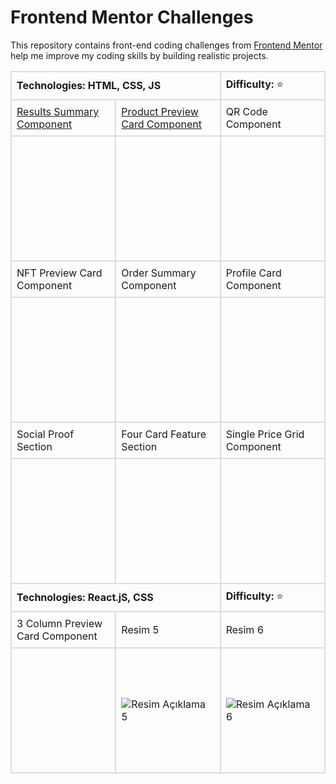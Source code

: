 # Frontend Mentor Challenges

This repository contains front-end coding challenges from [Frontend Mentor](https://www.frontendmentor.io) help me improve my coding skills by building realistic projects.

<style>
table {
    width: 100%;
    border-collapse: collapse;
}

td, th {
    border: 2px solid #dddddd;
    text-align: left;
    padding: 8px;
}

.image-cell {
    background-size: cover;
    background-repeat: no-repeat;
    background-position: center;
    width: 200px; 
    height: 200px; 
</style>
<div>
    <table>
        <tr>
            <td colspan="2"><strong>Technologies: HTML, CSS, JS</strong></td>
            <td><strong>Difficulty:</strong> ⭐</td>
        </tr>
        <tr>
            <td><a href="/results-summary- component/">Results Summary Component</a></td>
            <td><a href="/product-preview-card-component/">Product Preview Card Component</a></td>
            <td>QR Code Component</td>
        </tr>
        <tr>
            <td class="image-cell" style="background-image: url('./assets/results-summary-component-design.jpg');"></td>
            <td class="image-cell" style="background-image: url('./assets/product-preview-card-component-design.jpg');"></td>
            <td class="image-cell" style="background-image: url('./assets/qr-code-component.jpg');"></td>
        </tr>
        <tr>
            <td>NFT Preview Card Component</td>
            <td>Order Summary Component</td>
            <td>Profile Card Component</td>
        </tr>
        <tr>
            <td class="image-cell" style="background-image: url('./assets/nft-preview-card-component-design.jpg');"></td>
            <td class="image-cell" style="background-image: url('./assets/order-summary-component-design.jpg');"></td>
            <td class="image-cell" style="background-image: url('./assets/profile-card-component.jpg');"></td>
        </tr>
        <tr>
            <td>Social Proof Section</td>
            <td>Four Card Feature Section</td>
            <td>Single Price Grid Component</td>
        </tr>
        <tr>
            <td class="image-cell" style="background-image: url('./assets/social-proof-section-design.jpg');"></td>
            <td class="image-cell" style="background-image: url('./assets/four-card-feature-section-design.jpg');"></td>
            <td class="image-cell" style="background-image: url('./assets/single-price-grid-component-design.jpg');"></td>
        </tr>
        <tr>
            <td colspan="2"><strong>Technologies: React.jS, CSS</strong></td>
            <td><strong>Difficulty:</strong> ⭐</td>
        </tr>
        <tr>
            <td>3 Column Preview Card Component</td>
            <td>Resim 5</td>
            <td>Resim 6</td>
        </tr>
        <tr>
            <td class="image-cell" style="background-image: url('./assets/3-column-preview-card-component-design.jpg');"></td>
            <td><img src="link_to_image5" alt="Resim Açıklama 5"></td>
            <td><img src="link_to_image6" alt="Resim Açıklama 6"></td>
        </tr>
    </table>
</div>
